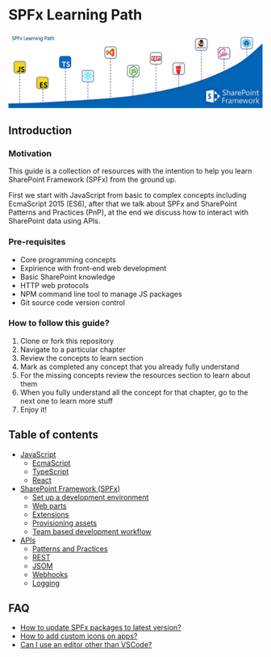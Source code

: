 # SPFx Learning Path
![SPFx Learning Path](./assets/spfx-learning-path-logo.png "SPFx Learning Path")

## Introduction
### Motivation
This guide is a collection of resources with the intention to help you learn SharePoint Framework (SPFx) from the ground up.

First we start with JavaScript from basic to complex concepts including EcmaScript 2015 (ES6), after that we talk about SPFx and SharePoint Patterns and Practices (PnP), at the end we discuss how to interact with SharePoint data using APIs.

### Pre-requisites
  * Core programming concepts
  * Expirience with front-end web development
  * Basic SharePoint knowledge
  * HTTP web protocols
  * NPM command line tool to manage JS packages
  * Git source code version control

### How to follow this guide?
  1. Clone or fork this repository
  2. Navigate to a particular chapter
  3. Review the concepts to learn section
  4. Mark as completed any concept that you already fully understand
  5. For the missing concepts review the resources section to learn about them
  6. When you fully understand all the concept for that chapter, go to the next one to learn more stuff
  7. Enjoy it!

## Table of contents
  * [JavaScript](./JavaScript)
    * [EcmaScript](./JavaScript/ecmascript.md)
    * [TypeScript](./JavaScript/typescript.md)
    * [React](./JavaScript/react.md)
  * [SharePoint Framework (SPFx)](./SPFx)
    * [Set up a development environment](./SPFx/development-environment.md)
    * [Web parts](./SPFx/webparts.md)
    * [Extensions](./SPFx/extensions.md)
    * [Provisioning assets](./SPFx/provisioning-assets.md)
    * [Team based development workflow](./SPFx/team-based-development-workflow.md)
  * [APIs](./APIs)
    * [Patterns and Practices](./APIs/pnp.md)
    * [REST](./APIs/rest.md)
    * [JSOM](./APIs/jsom.md)
    * [Webhooks](./APIs/webhooks.md)
    * [Logging](./APIs/logging.md)

## FAQ
  * [How to update SPFx packages to latest version?](https://github.com/SharePoint/sp-dev-docs/blob/master/docs/spfx/update-latest-packages.md)
  * [How to add custom icons on apps?]()
  * [Can I use an editor other than VSCode?]()
